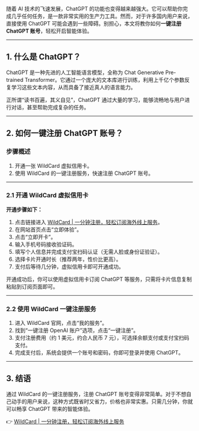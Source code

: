 随着 AI 技术的飞速发展，ChatGPT 的功能也变得越来越强大。它可以帮助你完成几乎任何任务，是一款非常实用的生产力工具。然而，对于许多国内用户来说，直接使用 ChatGPT 可能会遇到一些障碍。别担心，本文将教你如何**一键注册 ChatGPT 账号**，轻松开启智能体验。

---

## 1. 什么是 ChatGPT？

ChatGPT 是一种先进的人工智能语言模型，全称为 Chat Generative Pre-trained Transformer。它通过一个庞大的文本库进行训练，利用上千亿个参数反复学习这些文本内容，从而具备了接近真人的语言能力。

正所谓“读书百遍，其义自见”，ChatGPT 通过大量的学习，能够流畅地与用户进行对话，甚至帮助完成复杂的任务。

---

## 2. 如何一键注册 ChatGPT 账号？

### 步骤概述

1. 开通一张 WildCard 虚拟信用卡。
2. 使用 WildCard 的一键注册服务，快速注册 ChatGPT 账号。

---

### 2.1 开通 WildCard 虚拟信用卡

**开通步骤如下：**

1. 点击链接进入 [WildCard | 一分钟注册，轻松订阅海外线上服务](https://bit.ly/bewildcard)。
2. 在网站首页点击“立即体验”。
3. 点击“立即开卡”。
4. 输入手机号码接收验证码。
5. 填写个人信息并完成支付宝扫码认证（无需人脸或身份证验证）。
6. 选择卡片开通时长（推荐两年，性价比更高）。
7. 支付后等待几分钟，虚拟信用卡即可开通成功。

开通成功后，你可以使用虚拟信用卡订阅 ChatGPT 等服务，只需将卡片信息复制粘贴到订阅页面即可。

---

### 2.2 使用 WildCard 一键注册服务

1. 进入 WildCard 官网，点击“我的服务”。
2. 找到“一键注册 OpenAI 账户”选项，点击“一键注册”。
3. 支付注册费用（约 1 美元，约合人民币 7 元），可选择余额支付或支付宝扫码支付。
4. 完成支付后，系统会提供一个账号和密码，你即可登录并使用 ChatGPT。

---

## 3. 结语

通过 WildCard 的一键注册服务，注册 ChatGPT 账号变得非常简单。对于不想自己动手的用户来说，这种方式既省时又省力，价格也非常实惠。只需几分钟，你就可以畅享 ChatGPT 带来的智能体验。

👉 [WildCard | 一分钟注册，轻松订阅海外线上服务](https://bit.ly/bewildcard)